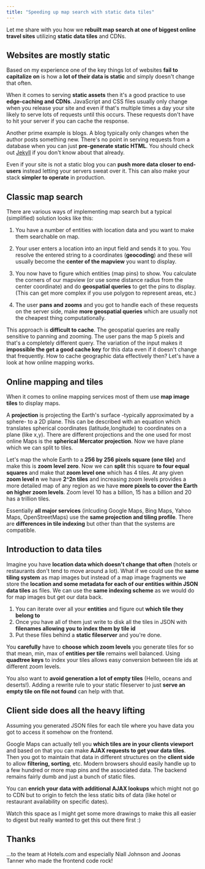 ```yaml
---
title: "Speeding up map search with static data tiles"
---
```


Let me share with you how we **rebuilt map search at one of biggest online travel sites** utilizing **static data tiles** and CDNs.

## Websites are mostly static

Based on my experience one of the key things lot of websites **fail to capitalize on** is how a **lot of their data is static** and simply doesn't change that often.

When it comes to serving **static assets** then it's a good practice to use **edge-caching and CDNs**. JavaScript and CSS files usually only change when you release your site and even if that's multiple times a day your site likely to serve lots of requests until this occurs. These requests don't have to hit your server if you can cache the response.

Another prime example is blogs. A blog typically only changes when the author posts something new. There's no point in serving requests from a database when you can just **pre-generate static HTML**. You should check out [Jekyll](http://jekyllrb.com/) if you don't know about that already.

Even if your site is not a static blog you can **push more data closer to end-users** instead letting your servers sweat over it. This can also make your stack **simpler to operate** in production.

## Classic map search

There are various ways of implementing map search but a typical (simplified) solution looks like this:

1. You have a number of entities with location data and you want to make them searchable on map.

2. Your user enters a location into an input field and sends it to you. You resolve the entered string to a coordinates (**geocoding**) and these will usually become the **center of the mapview** you want to display.

3. You now have to figure which entities (map pins) to show. You calculate the corners of our mapview (or use some distance radius from the center coordinate) and do **geospatial queries** to get the pins to display. (This can get more complex if you use polygon to represent areas, etc.)

4. The user **pans and zooms** and you got to handle each of these requests on the server side, make **more geospatial queries** which are usually not the cheapest thing computationally.

This approach is **difficult to cache**. The geospatial queries are really sensitive to panning and zooming. The user pans the map 5 pixels and that's a completely different query. The variation of the input makes it **impossible the get a good cache key** for this data even if it doesn't change that frequently. How to cache geographic data effectively then? Let's have a look at how online mapping works.

## Online mapping and tiles

When it comes to online mapping services most of them use **map image tiles** to display maps.

A **projection** is projecting the Earth's surface -typically approximated by a sphere- to a 2D plane. This can be described with an equation which translates spherical coordinates (latitude,longitude) to coordinates on a plane (like x,y). There are different projections and the one used for most online Maps is the **spherical Mercator projection**. Now we have plane which we can split to tiles.

Let's map the whole Earth to a **256 by 256 pixels square (one tile)** and make this is **zoom level zero**. Now we can **split** this square **to four equal squares** and make that **zoom level one** which has 4 tiles. At any given **zoom level n** we have **2^2n tiles** and increasing zoom levels provides a more detailed map of any region as we have **more pixels to cover the Earth on higher zoom levels**. Zoom level 10 has a billion, 15 has a billion and 20 has a trillion tiles.

Essentially **all major services** (inlcuding Google Maps, Bing Maps, Yahoo Maps, OpenStreetMaps) use the **same projection and tiling profile**. There are **differences in tile indexing** but other than that the systems are compatible.

## Introduction to data tiles

Imagine you have **location data which doesn't change that often** (hotels or restaurants don't tend to move around a lot). What if we could use the **same tiling system** as map images but instead of a map image fragments we store the **location and some metadata for each of our entities within JSON data tiles** as files. We can use the **same indexing scheme** as we would do for map images but get our data back.

1. You can iterate over all your **entities** and figure out **which tile they belong to**
2. Once you have all of them just write to disk all the tiles in JSON with **filenames allowing you to index them by tile id**
3. Put these files behind a **static fileserver** and you're done.

You **carefully** have to **choose which zoom levels** you generate tiles for so that mean, min, max of **entities per tile** remains well balanced. Using **quadtree keys** to index your tiles allows easy conversion between tile ids at different zoom levels.

You also want to **avoid generation a lot of empty tiles** (Hello, oceans and deserts!). Adding a rewrite rule to your static fileserver to just **serve an empty tile on file not found** can help with that.

## Client side does all the heavy lifting

Assuming you generated JSON files for each tile where you have data you got to access it somehow on the frontend.

Google Maps can actually tell you **which tiles are in your clients viewport** and based on that you can make **AJAX requests to get your data tiles**. Then you got to maintain that data in different structures on the **client side** to allow **filtering, sorting**, etc. Modern browsers should easily handle up to a few hundred or more map pins and the associated data. The backend remains fairly dumb and just a bunch of static files.

You can **enrich your data with additional AJAX lookups** which might not go to CDN but to origin to fetch the less static bits of data (like hotel or restaurant availability on specific dates).

Watch this space as I might get some more drawings to make this all easier to digest but really wanted to get this out there first :)

## Thanks

...to the team at Hotels.com and especially Niall Johnson and Joonas Tanner who made the frontend code rock!
